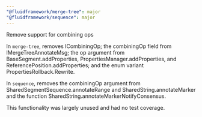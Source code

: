 ```yaml
---
"@fluidframework/merge-tree": major
"@fluidframework/sequence": major
---
```


Remove support for combining ops

In `merge-tree`, removes ICombiningOp; the combiningOp field from IMergeTreeAnnotateMsg; the op argument from BaseSegment.addProperties, PropertiesManager.addProperties, and ReferencePosition.addProperties; and the enum variant PropertiesRollback.Rewrite.

In `sequence`, removes the combiningOp argument from SharedSegmentSequence.annotateRange and SharedString.annotateMarker and the function SharedString.annotateMarkerNotifyConsensus.

This functionality was largely unused and had no test coverage.
